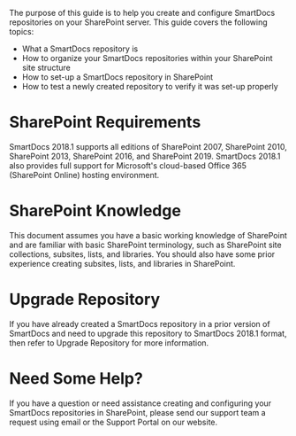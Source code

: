 The purpose of this guide is to help you create and configure SmartDocs repositories on your SharePoint server. This guide covers the following topics:

* What a SmartDocs repository is
* How to organize your SmartDocs repositories within your SharePoint site structure
* How to set-up a SmartDocs repository in SharePoint
* How to test a newly created repository to verify it was set-up properly

# SharePoint Requirements

SmartDocs 2018.1 supports all editions of SharePoint 2007, SharePoint 2010, SharePoint 2013, SharePoint 2016, and SharePoint 2019. SmartDocs 2018.1 also provides full support for Microsoft's cloud-based Office 365 (SharePoint Online) hosting environment.

# SharePoint Knowledge

This document assumes you have a basic working knowledge of SharePoint and are familiar with basic SharePoint terminology, such as SharePoint site collections, subsites, lists, and libraries. You should also have some prior experience creating subsites, lists, and libraries in SharePoint.

# Upgrade Repository

If you have already created a SmartDocs repository in a prior version of SmartDocs and need to upgrade this repository to SmartDocs 2018.1 format, then refer to Upgrade Repository for more information.

# Need Some Help?

If you have a question or need assistance creating and configuring your SmartDocs repositories in SharePoint, please send our support team a request using email or the Support Portal on our website.
